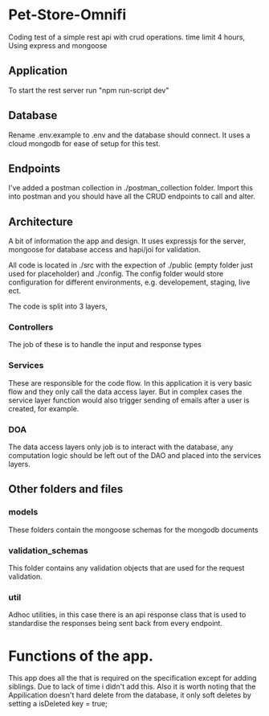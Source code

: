 # Pet-Store-Omnifi
Coding test of a simple rest api with crud operations. time limit 4 hours, Using express and mongoose

## Application
To start the rest server run "npm run-script dev"

## Database 
Rename .env.example to .env and the database should connect. It uses a cloud mongodb for ease of setup for this test.

## Endpoints
I've added a postman collection in ./postman_collection folder. Import this into postman and you should have all the CRUD endpoints to call and alter.

## Architecture
A bit of information the app and design. It uses expressjs for the server, mongoose for database access and hapi/joi for validation.

All code is located in ./src with the expection of ./public (empty folder just used for placeholder) and ./config. The config folder would store configuration for different environments, e.g. developement, staging, live ect.

The code is split into 3 layers, 

### Controllers
The job of these is to handle the input and response types

### Services 
These are responsible for the code flow. In this application it is very basic flow and they only call the data access layer. But in complex cases the service layer function would also trigger sending of emails after a user is created, for example.

### DOA 
The data access layers only job is to interact with the database, any computation logic should be left out of the DAO and placed into the services layers.

## Other folders and files

### models
These folders contain the mongoose schemas for the mongodb documents

### validation_schemas
This folder contains any validation objects that are used for the request validation.

### util
Adhoc utilities, in this case there is an api response class that is used to standardise the responses being sent back from every endpoint.

# Functions of the app.
This app does all the that is required on the specification except for adding siblings. Due to lack of time i didn't add this.
Also it is worth noting that the Appilication doesn't hard delete from the database, it only soft deletes by setting a isDeleted key = true;


